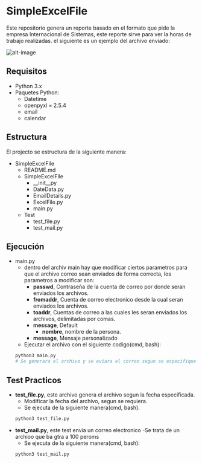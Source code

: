 # SimpleExcelFile
Este repositorio genera un reporte basado en el formato que
pide la empresa Internacional de Sistemas, este reporte
sirve para ver la horas de trabajo realizadas. el siguiente es un ejemplo del archivo enviado:

![alt-image](https://i.imgur.com/ggr6Rbl.png "Reporte de Horas")

## Requisitos
- Python 3.x
- Paquetes Python:
    - Datetime
    - openpyxl = 2.5.4
    - email
    - calendar

## Estructura
El projecto se estructura de la siguiente manera:

- SimpleExcelFile
    - README.md
    - SimpleExcelFile
        - __init__py
        - DateData.py
        - EmailDetails.py
        - ExcelFile.py
        - main.py
    - Test
        - test_file.py
        - test_mail.py
        
## Ejecución
- main.py
    - dentro del archiv main hay que modificar ciertos parametros para que el archivo
    correo sean enviados de forma correcta, los parametros a modificar son:
        - __passwd__, Contraseña de la cuenta de correo por donde seran enviados los archivos.
        - __fromaddr__, Cuenta de correo electronico desde la cual seran enviados los archivos.
        - __toaddr__, Cuentas de correo a las cuales les seran enviados los archivos, delimitadas por comas.
        - __message__, Default
            - __nombre__, nombre de la persona.
        - __message__, Mensaje personalizado
    - Ejecutar el archivo con el siguiente codigo(cmd, bash):
    ```Bash
    python3 main.py
    # Se generara el archivo y se eviara el correo segun se especifique.
    ```
## Test Practicos
- __test_file.py__, este archivo genera el archivo segun la fecha especificada.
    - Modificar la fecha del archivo, segun se requiera.
    - Se ejecuta de la siguiente manera(cmd, bash).
    ```Bash
    python3 test_file.py
    ```
- __test_mail.py__, este test envia un correo electronico
    -Se trata de un archioo que ba gtra a 100 peroms
    - Se ejecuta de la siguiente manera(cmd, bash):
    ```Bash
    python3 test_mail.py
    ```        

